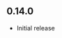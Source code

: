 <!-- https://developers.home-assistant.io/docs/add-ons/presentation#keeping-a-changelog -->

## 0.14.0

- Initial release
